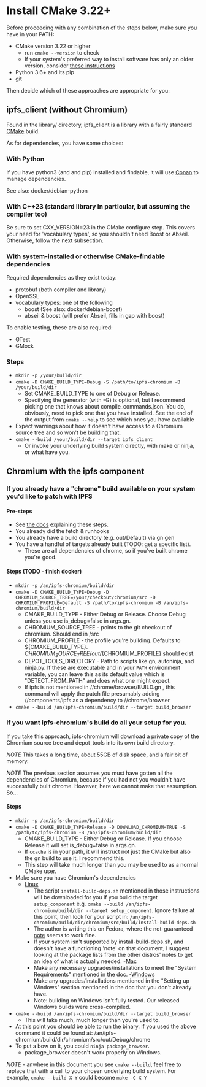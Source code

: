 # Install CMake 3.22+

Before proceeding with any combination of the steps below, make sure you have in your PATH:
* CMake version 3.22 or higher
  - run `cmake --version` to check
  - If your system's preferred way to install software has only an older version, consider [these instructions](https://cmake.org/install/)
* Python 3.6+ and its pip 
* git

Then decide which of these approaches are appropriate for you:

## ipfs_client (without Chromium)

Found in the library/ directory, ipfs_client is a library with a fairly standard [CMake](https://cmake.org/cmake/help/latest/) build.

As for dependencies, you have some choices: 

### With Python
If you have python3 (and and pip) installed and findable, it will use [Conan](https://docs.conan.io/en/latest/introduction.html) to manage dependencies.

See also: docker/debian-python

### With C++23 (standard library in particular, but assuming the compiler too)

Be sure to set CXX_VERSION=23 in the CMake configure step.
This covers your need for 'vocabulary types', so you shouldn't need Boost or Abseil.
Otherwise, follow the next subsection.

### With system-installed or otherwise CMake-findable dependencies
Required dependencies as they exist today:
* protobuf (both compiler and library)
* OpenSSL
* vocabulary types: one of the following
    - boost (See also: docker/debian-boost)
    - abseil & boost (will prefer Abseil, fills in gap with boost)

To enable testing, these are also required:
* GTest
* GMock

### Steps

* `mkdir -p /your/build/dir`
* `cmake -D CMAKE_BUILD_TYPE=Debug -S /path/to/ipfs-chromium -B /your/build/dir`
    - Set CMAKE_BUILD_TYPE to one of Debug or Release.
    - Specifying the generator (with -G) is optional, but I recommend picking one that knows about compile_commands.json. You do, obviously, need to pick one that you have installed. See the end of the output from `cmake --help` to see which ones you have available
* Expect warnings about how it doesn't have access to a Chromium source tree and so won't be building that.
* `cmake --build /your/build/dir --target ipfs_client`
    - Or invoke your underlying build system directly, with make or ninja, or what have you.

## Chromium with the ipfs component 

### If you already have a "chrome" build available on your system you'd like to patch with IPFS 

#### Pre-steps

* See [the docs](https://chromium.googlesource.com/chromium/src/+/main/docs/linux/build_instructions.md) explaining these steps.
* You already did the fetch & runhooks
* You already have a build directory (e.g. out/Default) via gn gen
* You have a handful of targets already built (TODO: get a specific list). 
  - These are all dependencies of chrome, so if you've built chrome you're good.

#### Steps (TODO - finish docker)
* `mkdir -p /an/ipfs-chromium/build/dir` 
* `cmake -D CMAKE_BUILD_TYPE=Debug -D CHROMIUM_SOURCE_TREE=/your/checkout/chromium/src -D CHROMIUM_PROFILE=Default -S /path/to/ipfs-chromium -B /an/ipfs-chromium/build/dir`
    - CMAKE_BUILD_TYPE - Either Debug or Release. Choose Debug unless you use is_debug=false in args.gn. 
    - CHROMIUM_SOURCE_TREE - points to the git checkout of chromium. Should end in /src
    - CHROMIUM_PROFILE - the profile you're building. Defaults to ${CMAKE_BUILD_TYPE}. ${CHROMIUM_SOURCE_TREE}/out/${CHROMIUM_PROFILE} should exist.
    - DEPOT_TOOLS_DIRECTORY - Path to scripts like gn, autoninja, and ninja.py. If these are executable and in your `PATH` environment variable, you can leave this as its default value which is "DETECT_FROM_PATH" and does what one might expect.
    - If ipfs is not mentioned in //chrome/browser/BUILD.gn , this command will apply the patch file presumably adding //components/ipfs as a dependency to //chrome/browser
* `cmake --build /an/ipfs-chromium/build/dir --target build_browser`

### If you want ipfs-chromium's build do all your setup for you.

If you take this approach, ipfs-chromium will download a private copy of the Chromium source tree and depot_tools into its own build directory.

*NOTE* This takes a long time, about 55GB of disk space, and a fair bit of memory.

*NOTE* The previous section assumes you must have gotten all the dependencies of Chromium, because if you had not you wouldn't have successfully built chrome.
However, here we cannot make that assumption. So...

#### Steps
* `mkdir -p /an/ipfs-chromium/build/dir`
* `cmake -D CMAKE_BUILD_TYPE=Release -D DOWNLOAD_CHROMIUM=TRUE -S /path/to/ipfs-chromium -B /an/ipfs-chromium/build/dir`
  - CMAKE_BUILD_TYPE - Either Debug or Release. If you choose Release it will set is_debug=false in args.gn.
  - If `ccache` is in your path, it will instruct not just the CMake but also the gn build to use it. I recommend this.
  - This step will take much longer than you may be used to as a normal CMake user.
* Make sure you have Chromium's dependencies
  - [Linux](https://chromium.googlesource.com/chromium/src/+/main/docs/linux/build_instructions.md#Install-additional-build-dependencies)
    - The script `install-build-deps.sh` mentioned in those instructions will be downloaded for you if you build the target `setup_component` e.g. `cmake --build /an/ipfs-chromium/build/dir --target setup_component`. Ignore failure at this point, then look for your script in: `/an/ipfs-chromium/build/dir/chromium/src/build/install-build-deps.sh` 
    - The author is writing this on Fedora, where the not-guaranteed [note](https://chromium.googlesource.com/chromium/src/+/main/docs/linux/build_instructions.md#Fedora) seems to work fine.
    - If your system isn't supported by install-build-deps.sh, and doesn't have a functioning 'note' on that document, I suggest looking at the package lists from the other distros' notes to get an idea of what is actually needed.
  -[Mac](https://chromium.googlesource.com/chromium/src/+/main/docs/mac_build_instructions.md#System-requirements)
    - Make any necessary upgrades/installations to meet the "System Requirements" mentioned in the doc.
  -[Windows](https://chromium.googlesource.com/chromium/src/+/main/docs/windows_build_instructions.md#Setting-up-Windows)
    - Make any upgrades/installations mentioned in the "Setting up Windows" section mentioned in the doc that you don't already have.
    - Note: building on Windows isn't fully tested. Our released Windows builds were cross-compiled.
* `cmake --build /an/ipfs-chromium/build/dir --target build_browser`
  - This will take much, much longer than you're used to.
* At this point you should be able to run the binary. If you used the above command it could be found at: /an/ipfs-chromium/build/dir/chromium/src/out/Debug/chrome
* To put a bow on it, you could `ninja package_browser`.
  - package_browser doesn't work properly on Windows.

*NOTE* - anwhere in this document you see `cmake --build`, feel free to replace that with a call to your chosen underlying build system. For example, `cmake --build X Y` could become `make -C X Y` 
